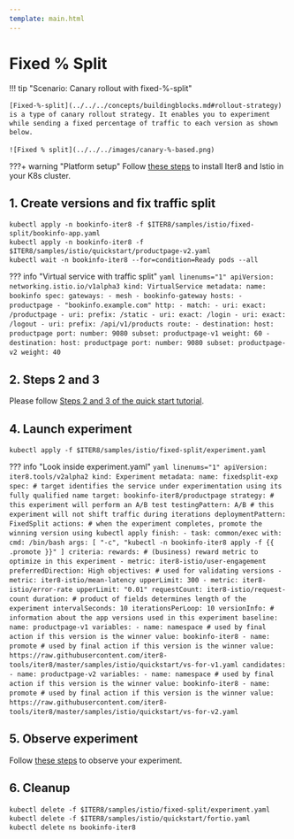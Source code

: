 ```yaml
---
template: main.html
---
```


# Fixed % Split

!!! tip "Scenario: Canary rollout with fixed-%-split"

    [Fixed-%-split](../../../concepts/buildingblocks.md#rollout-strategy) is a type of canary rollout strategy. It enables you to experiment while sending a fixed percentage of traffic to each version as shown below.

    ![Fixed % split](../../../images/canary-%-based.png)
    
???+ warning "Platform setup"
    Follow [these steps](../platform-setup.md) to install Iter8 and Istio in your K8s cluster. 

## 1. Create versions and fix traffic split
```shell
kubectl apply -n bookinfo-iter8 -f $ITER8/samples/istio/fixed-split/bookinfo-app.yaml
kubectl apply -n bookinfo-iter8 -f $ITER8/samples/istio/quickstart/productpage-v2.yaml
kubectl wait -n bookinfo-iter8 --for=condition=Ready pods --all
```

??? info "Virtual service with traffic split"
    ```yaml linenums="1"
    apiVersion: networking.istio.io/v1alpha3
    kind: VirtualService
    metadata:
      name: bookinfo
    spec:
      gateways:
      - mesh
      - bookinfo-gateway
      hosts:
      - productpage
      - "bookinfo.example.com"
      http:
      - match:
        - uri:
            exact: /productpage
        - uri:
            prefix: /static
        - uri:
            exact: /login
        - uri:
            exact: /logout
        - uri:
            prefix: /api/v1/products
        route:
        - destination:
            host: productpage
            port:
              number: 9080
            subset: productpage-v1
          weight: 60
        - destination:
            host: productpage
            port:
              number: 9080
            subset: productpage-v2
          weight: 40
    ```

## 2. Steps 2 and 3
Please follow [Steps 2 and 3 of the quick start tutorial](../quick-start.md).

## 4. Launch experiment
```shell
kubectl apply -f $ITER8/samples/istio/fixed-split/experiment.yaml
```

??? info "Look inside experiment.yaml"
    ```yaml linenums="1"
    apiVersion: iter8.tools/v2alpha2
    kind: Experiment
    metadata:
      name: fixedsplit-exp
    spec:
      # target identifies the service under experimentation using its fully qualified name
      target: bookinfo-iter8/productpage
      strategy:
        # this experiment will perform an A/B test
        testingPattern: A/B
        # this experiment will not shift traffic during iterations
        deploymentPattern: FixedSplit
        actions:
          # when the experiment completes, promote the winning version using kubectl apply
          finish:
          - task: common/exec
            with:
              cmd: /bin/bash
              args: [ "-c", "kubectl -n bookinfo-iter8 apply -f {{ .promote }}" ]
      criteria:
        rewards:
        # (business) reward metric to optimize in this experiment
        - metric: iter8-istio/user-engagement 
          preferredDirection: High
        objectives: # used for validating versions
        - metric: iter8-istio/mean-latency
          upperLimit: 300
        - metric: iter8-istio/error-rate
          upperLimit: "0.01"
        requestCount: iter8-istio/request-count
      duration: # product of fields determines length of the experiment
        intervalSeconds: 10
        iterationsPerLoop: 10
      versionInfo:
        # information about the app versions used in this experiment
        baseline:
          name: productpage-v1
          variables:
          - name: namespace # used by final action if this version is the winner
            value: bookinfo-iter8
          - name: promote # used by final action if this version is the winner
            value: https://raw.githubusercontent.com/iter8-tools/iter8/master/samples/istio/quickstart/vs-for-v1.yaml
        candidates:
        - name: productpage-v2
          variables:
          - name: namespace # used by final action if this version is the winner
            value: bookinfo-iter8
          - name: promote # used by final action if this version is the winner
            value: https://raw.githubusercontent.com/iter8-tools/iter8/master/samples/istio/quickstart/vs-for-v2.yaml
    ```

## 5. Observe experiment
Follow [these steps](../../../getting-started/first-experiment.md#3-observe-experiment) to observe your experiment.

## 6. Cleanup
```shell
kubectl delete -f $ITER8/samples/istio/fixed-split/experiment.yaml
kubectl delete -f $ITER8/samples/istio/quickstart/fortio.yaml
kubectl delete ns bookinfo-iter8
```

